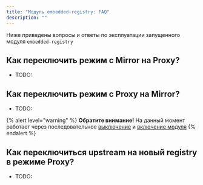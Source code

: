 ```yaml
---
title: "Модуль embedded-registry: FAQ"
description: ""
---
```


Ниже приведены вопросы и ответы по эксплуатации запущенного модуля `embedded-registry`

## Как переключить режим с Mirror на Proxy?
- TODO:

## Как переключить режим с Proxy на Mirror?
- TODO:

{% alert level="warning" %}
**Обратите внимание!** На данный момент работает через последовательное [выключение](./examples.html#%D0%B2%D1%8B%D0%BA%D0%BB%D1%8E%D1%87%D0%B5%D0%BD%D0%B8%D0%B5-%D0%BC%D0%BE%D0%B4%D1%83%D0%BB%D1%8F) и [включение модуля](./examples.html#%D0%B7%D0%B0%D0%BF%D1%83%D1%81%D0%BA-mirror-%D1%80%D0%B5%D0%B6%D0%B8%D0%BC%D0%B0-%D0%BD%D0%B0-%D0%B7%D0%B0%D0%BF%D1%83%D1%89%D0%B5%D0%BD%D0%BD%D0%BE%D0%BC-%D0%BA%D0%BB%D0%B0%D1%81%D1%82%D0%B5%D1%80%D0%B5)
{% endalert %}

## Как переключиться upstream на новый registry в режиме Proxy? 
- TODO:
